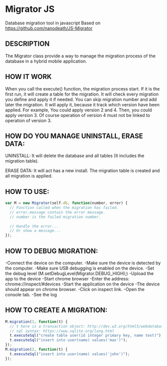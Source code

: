 # Migrator JS
Database migration tool in javascript
Based on https://github.com/nanodeath/JS-Migrator

## DESCRIPTION
The Migrator class provide a way to manage the migration process of the database in a hybrid mobile application.

## HOW IT WORK
When you call the execute() function, the migration process start.
If it is the first run, it will create a table for the migration.
It will check every migration you define and apply it if needed.
You can skip migration number and add later the migration.
It will apply it, because it track which version have been applied.
For example,
You could apply version 2 and 4. Then, you could apply version 3.
Of course operation of version 4 must not be linked to operation of version 3.

## HOW DO YOU MANAGE UNINSTALL, ERASE DATA:
UNINSTALL: It will delete the database and all tables (It includes the migration table).

ERASE DATA: It will act has a new install. The migration table is created and all migration is applied.

## HOW TO USE:
```javascript
var M = new Migrator(self.db, function(number, error) {
  // Function called when the migration has failed.
  // error.message contain the error message.
  // number is the failed migration number.
  
  // Handle the error...
  // Or show a message...
});
```

## HOW TO DEBUG MIGRATION:
-Connect the device on the computer.
-Make sure the device is detected by the computer.
-Make sure USB debugging is enabled on the device.
-Set the debug level (M.setDebugLevel(Migrator.DEBUG_HIGH);)
-Upload the app to the device
-Start chrome browser
-Enter the address: chrome://inspect/#devices
-Start the application on the device
-The device should appear on chrome browser.
-Click on inspect link.
-Open the console tab.
-See the log

## HOW TO CREATE A MIGRATION:
```javascript
M.migration(1, function(t) {
  // t here is a transaction object: http://dev.w3.org/html5/webdatabase/#sqltransaction
  // sql syntax: https://www.sqlite.org/lang.html
  t.executeSql("create table user(id integer primary key, name text)");
  t.executeSql("insert into user(name) values('max')");
});
M.migration(2, function(t) {
  t.executeSql("insert into user(name) values('john')");
});
```
